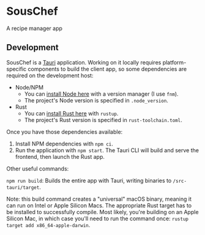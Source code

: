 # SousChef

A recipe manager app


## Development

SousChef is a [Tauri](https://v2.tauri.app/start/) application. Working on it locally requires platform-specific components to build the client app, so some dependencies are required on the development host:

* Node/NPM
  * You can [install Node here](https://nodejs.org/en/download/package-manager) with a version manager (I use `fnm`).
  * The project's Node version is specified in `.node_version`.
* Rust
  * You can [install Rust here](https://www.rust-lang.org/tools/install) with `rustup`.
  * The project's Rust version is specified in `rust-toolchain.toml`.

Once you have those dependencies available:

1. Install NPM dependencies with `npm ci`.
2. Run the application with `npm start`. The Tauri CLI will build and serve the frontend, then launch the Rust app.

Other useful commands:

`npm run build`: Builds the entire app with Tauri, writing binaries to `/src-tauri/target`.

Note: this build command creates a "universal" macOS binary, meaning it can run on Intel or Apple Silicon Macs.
The appropriate Rust target has to be installed to successfully compile. Most likely, you're building on an Apple Silicon Mac,
in which case you'll need to run the command once: `rustup target add x86_64-apple-darwin`.
